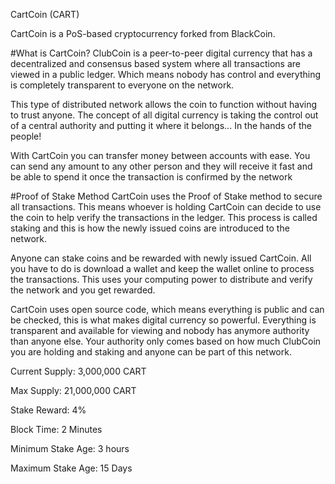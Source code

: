 CartCoin (CART)

CartCoin is a PoS-based cryptocurrency forked from BlackCoin.

#What is CartCoin?
ClubCoin is a peer-to-peer digital currency that has a decentralized and consensus based system where all transactions are viewed in a public ledger. Which means nobody has control and everything is completely transparent to everyone on the network.

This type of distributed network allows the coin to function without having to trust anyone. The concept of all digital currency is taking the control out of a central authority and putting it where it belongs... In the hands of the people!

With CartCoin you can transfer money between accounts with ease. You can send any amount to any other person and they will receive it fast and be able to spend it once the transaction is confirmed by the network

#Proof of Stake Method
CartCoin uses the Proof of Stake method to secure all transactions. This means whoever is holding CartCoin can decide to use the coin to help verify the transactions in the ledger. This process is called staking and this is how the newly issued coins are introduced to the network.

Anyone can stake coins and be rewarded with newly issued CartCoin. All you have to do is download a wallet and keep the wallet online to process the transactions. This uses your computing power to distribute and verify the network and you get rewarded.

CartCoin uses open source code, which means everything is public and can be checked, this is what makes digital currency so powerful. Everything is transparent and available for viewing and nobody has anymore authority than anyone else. Your authority only comes based on how much ClubCoin you are holding and staking and anyone can be part of this network.

Current Supply: 3,000,000 CART

Max Supply: 21,000,000 CART

Stake Reward: 4%

Block Time: 2 Minutes

Minimum Stake Age: 3 hours

Maximum Stake Age: 15 Days

